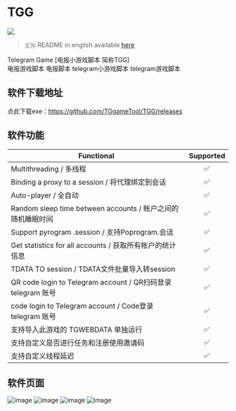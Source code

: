 # TGG
[<img src="https://img.shields.io/badge/Telegram-%40Me-orange">](https://t.me/kedaya_798)  
> 🇪🇳 README in english available [here](README-EN.md)

Telegram Game [电报小游戏脚本 简称TGG]  
电报游戏脚本 电报脚本 telegram小游戏脚本 telegram游戏脚本  

## 软件下载地址
点此下载exe：https://github.com/TGgameTool/TGG/releases  

## 软件功能
| Functional                                                     | Supported |
|----------------------------------------------------------------|:---------:|
| Multithreading / 多线程                                                 |     ✅     |
| Binding a proxy to a session / 将代理绑定到会话                          |     ✅     |
| Auto-player / 全自动                                                    |     ✅     |
| Random sleep time between accounts / 帐户之间的随机睡眠时间              |     ✅     |
| Support pyrogram .session / 支持Poprogram.会话                          |     ✅     |
| Get statistics for all accounts / 获取所有帐户的统计信息                 |     ✅     |
| TDATA TO session / TDATA文件批量导入转session                           |     ✅     |
| QR code login to Telegram account / QR扫码登录 telegram 账号                           |     ✅     |
| code login to Telegram account / Code登录 telegram 账号                           |     ✅     |
| 支持导入此游戏的 TGWEBDATA 单独运行                           |     ✅     |
| 支持自定义是否进行任务和注册使用邀请码                           |     ✅     |
| 支持自定义线程延迟                           |     ✅     |


## 软件页面  
![image](https://github.com/user-attachments/assets/715bb526-6c75-42c3-a5b2-c1ff256e2311)
![image](https://github.com/user-attachments/assets/aa775097-acb3-49e0-a50e-06b0d12176de)
![image](https://github.com/user-attachments/assets/1dc35e7a-c55a-45f3-9a68-0acf040518de)
![image](https://github.com/user-attachments/assets/0cb4acdb-2e9d-449e-8922-12ba826e6d89)
